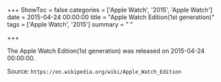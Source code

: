 +++
ShowToc = false
categories = ['Apple Watch', '2015', 'Apple Watch']
date = 2015-04-24 00:00:00
title = "Apple Watch Edition(1st generation)"
tags = ['Apple Watch', '2015']
summary = " "

+++

The Apple Watch Edition(1st generation) was released on 2015-04-24 00:00:00.

Source: `https://en.wikipedia.org/wiki/Apple_Watch_Edition`


